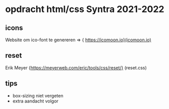 # opdracht html/css Syntra 2021-2022

## icons

Website om ico-font te genereren => { https://icomoon.io}(icomoon.io)

## reset

Erik Meyer {https://meyerweb.com/eric/tools/css/reset/} (reset.css)

## tips

- box-sizing niet vergeten
- extra aandacht volgor
